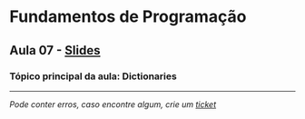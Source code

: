 # Fundamentos de Programação
## Aula 07 - [Slides](https://github.com/TiagoRG/uaveiro-leci/blob/master/1ano/1semestre/fp/slides/tp07-dictionaries.pdf)
### Tópico principal da aula: Dictionaries

---
*Pode conter erros, caso encontre algum, crie um* [*ticket*](https://github.com/TiagoRG/uaveiro-leci/issues/new)

